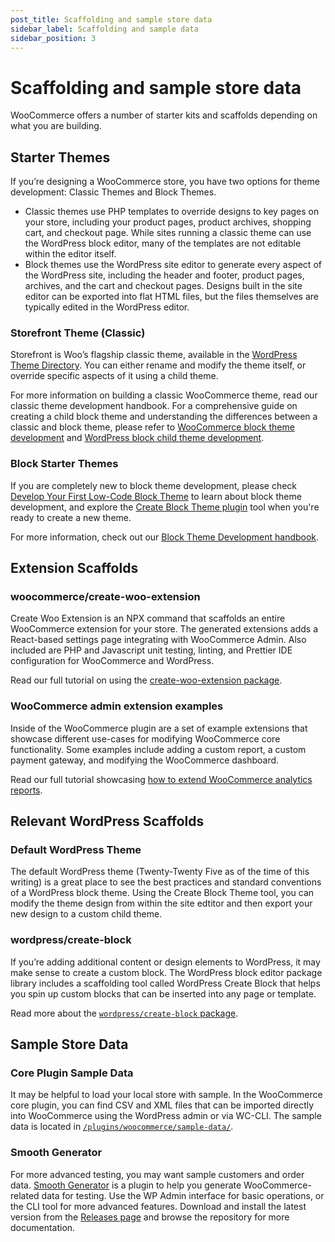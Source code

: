 ```yaml
---
post_title: Scaffolding and sample store data
sidebar_label: Scaffolding and sample data
sidebar_position: 3
---
```


# Scaffolding and sample store data

WooCommerce offers a number of starter kits and scaffolds depending on what you are building.

## Starter Themes

If you’re designing a WooCommerce store, you have two options for theme development: Classic Themes and Block Themes.

- Classic themes use PHP templates to override designs to key pages on your store, including your product pages, product archives, shopping cart, and checkout page. While sites running a classic theme can use the WordPress block editor, many of the templates are not editable within the editor itself.  
- Block themes use the WordPress site editor to generate every aspect of the WordPress site, including the header and footer, product pages, archives, and the cart and checkout pages. Designs built in the site editor can be exported into flat HTML files, but the files themselves are typically edited in the WordPress editor.

### Storefront Theme (Classic)

Storefront is Woo’s flagship classic theme, available in the [WordPress Theme Directory](https://wordpress.org/themes/). You can either rename and modify the theme itself, or override specific aspects of it using a child theme. 

For more information on building a classic WooCommerce theme, read our classic theme development handbook. For a comprehensive guide on creating a child block theme and understanding the differences between a classic and block theme, please refer to [WooCommerce block theme development](/docs/theming/block-theme-development/theming-woo-blocks) and [WordPress block child theme development](https://learn.wordpress.org/lesson-plan/create-a-basic-child-theme-for-block-themes/).

### Block Starter Themes

If you are completely new to block theme development, please check [Develop Your First Low-Code Block Theme](https://learn.wordpress.org/course/develop-your-first-low-code-block-theme/) to learn about block theme development, and explore the [Create Block Theme plugin](https://wordpress.org/plugins/create-block-theme/) tool when you're ready to create a new theme.

For more information, check out our [Block Theme Development handbook](/docs/theming/block-theme-development/theming-woo-blocks).

## Extension Scaffolds

### woocommerce/create-woo-extension

Create Woo Extension is an NPX command that scaffolds an entire WooCommerce extension for your store. The generated extensions adds a React-based settings page integrating with WooCommerce Admin. Also included are PHP and Javascript unit testing, linting, and Prettier IDE configuration for WooCommerce and WordPress.

Read our full tutorial on using the [create-woo-extension package](/docs/extensions/getting-started-extensions/building-your-first-extension).

### WooCommerce admin extension examples

Inside of the WooCommerce plugin are a set of example extensions that showcase different use-cases for modifying WooCommerce core functionality. Some examples include adding a custom report, a custom payment gateway, and modifying the WooCommerce dashboard.

Read our full tutorial showcasing [how to extend WooCommerce analytics reports](/docs/features/analytics/extending-woocommerce-admin-reports).

## Relevant WordPress Scaffolds

### Default WordPress Theme

The default WordPress theme (Twenty-Twenty Five as of the time of this writing) is a great place to see the best practices and standard conventions of a WordPress block theme. Using the Create Block Theme tool, you can modify the theme design from within the site edtitor and then export your new design to a custom child theme.

### wordpress/create-block

If you’re adding additional content or design elements to WordPress, it may make sense to create a custom block. The WordPress block editor package library includes a scaffolding tool called WordPress Create Block that helps you spin up custom blocks that can be inserted into any page or template.

Read more about the [`wordpress/create-block` package](https://developer.wordpress.org/block-editor/reference-guides/packages/packages-create-block/).

## Sample Store Data

### Core Plugin Sample Data

It may be helpful to load your local store with sample. In the WooCommerce core plugin, you can find CSV and XML files that can be imported directly into WooCommerce using the WordPress admin or via WC-CLI. The sample data is located in  [`/plugins/woocommerce/sample-data/`](https://github.com/woocommerce/woocommerce/tree/trunk/plugins/woocommerce/sample-data).

### Smooth Generator

For more advanced testing, you may want sample customers and order data. [Smooth Generator](https://github.com/woocommerce/wc-smooth-generator) is a plugin to help you generate WooCommerce-related data for testing. Use the WP Admin interface for basic operations, or the CLI tool for more advanced features. Download and install the latest version from the [Releases page](https://github.com/woocommerce/wc-smooth-generator/releases) and browse the repository for more documentation.
